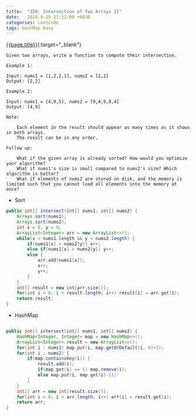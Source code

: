 ```yaml
---
title:  "350. Intersection of Two Arrays II"
date:   2019-4-25 21:12:00 +0930
categories: Leetcode
tags: HashMap Easy
---
```


[{{page.title}}](https://leetcode.com/problems/intersection-of-two-arrays-ii/){:target="_blank"}

    Given two arrays, write a function to compute their intersection.

    Example 1:

    Input: nums1 = [1,2,2,1], nums2 = [2,2]
    Output: [2,2]

    Example 2:

    Input: nums1 = [4,9,5], nums2 = [9,4,9,8,4]
    Output: [4,9]

    Note:

        Each element in the result should appear as many times as it shows in both arrays.
        The result can be in any order.

    Follow up:

        What if the given array is already sorted? How would you optimize your algorithm?
        What if nums1's size is small compared to nums2's size? Which algorithm is better?
        What if elements of nums2 are stored on disk, and the memory is limited such that you cannot load all elements into the memory at once?

* Sort

```java
public int[] intersect(int[] nums1, int[] nums2) {
    Arrays.sort(nums1);
    Arrays.sort(nums2);
    int x = 0, y = 0;
    ArrayList<Integer> arr = new ArrayList<>();
    while(x < nums1.length && y < nums2.length) {
        if(nums1[x] < nums2[y]) x++;
        else if(nums1[x] > nums2[y]) y++;
        else {
            arr.add(nums1[x]);
            x++;
            y++;
        }
    }
    int[] result = new int[arr.size()];
    for(int i = 0; i < result.length; i++) result[i] = arr.get(i);
    return result;
}
```

* HashMap

```java

public int[] intersect(int[] nums1, int[] nums2) {
    HashMap<Integer, Integer> map = new HashMap<>();
    ArrayList<Integer> result = new ArrayList<>();
    for(int i : nums1) map.put(i, map.getOrDefault(i, 0)+1);
    for(int i : nums2) {
        if(map.containsKey(i)) {
            result.add(i);
            if(map.get(i) == 1) map.remove(i);
            else map.put(i, map.get(i)-1);
        }
    }
    int[] arr = new int[result.size()];
    for(int i = 0; i < arr.length; i++) arr[i] = result.get(i);
    return arr;
}
```
